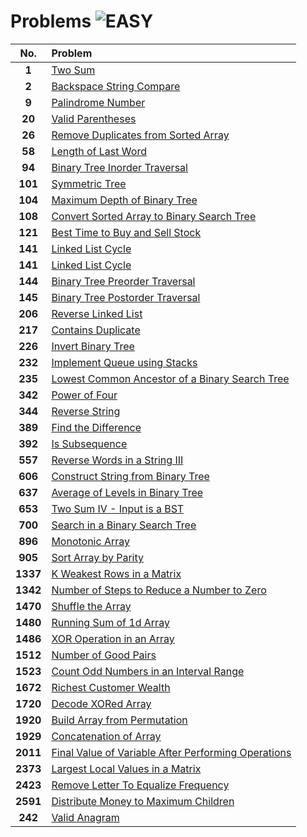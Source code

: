 # Problems ![EASY](https://img.shields.io/badge/-EASY-40c040?style=for-the-badge&logo=LeetCode&logoColor=white)

| **No.**  | **Problem**                                                                                                                     |
| :------: | :------------------------------------------------------------------------------------------------------------------------------ |
|  **1**   | [Two Sum](1.%20Two%20Sum/)                                                                                                      |
|  **2**   | [Backspace String Compare](2.%20Backspace%20String%20Compare/)                                                                                                      |
|  **9**   | [Palindrome Number](9.%20Palindrome%20Number/)                                                                                  |
|  **20**  | [Valid Parentheses](20.%20Valid%20Parentheses/)                                                                                 |
|  **26**  | [Remove Duplicates from Sorted Array](26.%20Remove%20Duplicates%20from%20Sorted%20Array/)                                       |
|  **58**  | [Length of Last Word](58.%20Length%20of%20Last%20Word/)                                                                         |
|  **94**  | [Binary Tree Inorder Traversal](94.%20Binary%20Tree%20Inorder%20Traversal/)                                                     |
| **101**  | [Symmetric Tree](101.%20Symmetric%20Tree/)                                                                                      |
| **104**  | [Maximum Depth of Binary Tree](104.%20Maximum%20Depth%20of%20Binary%20Tree/)                                                    |
| **108**  | [Convert Sorted Array to Binary Search Tree](108.%20Convert%20Sorted%20Array%20to%20Binary%20Search%20Tree/)                    |
| **121**  | [Best Time to Buy and Sell Stock](121.%20Best%20Time%20to%20buy%20and%20sell%20stock)                                           |
| **141**  | [Linked List Cycle](141.%20Linked%20List%20Cycle/)                                                                              |
| **141**  | [Linked List Cycle](141.Linked%20List%20Cycle/)                                                                                 |
| **144**  | [Binary Tree Preorder Traversal](144.%20Binary%20Tree%20Preorder%20Traversal/)                                                  |
| **145**  | [Binary Tree Postorder Traversal](145.%20Binary%20Tree%20Postorder%20Traversal/)                                                |
| **206**  | [Reverse Linked List](206.%20Reverse%20Linked%20List/)                                                                          |
| **217**  | [Contains Duplicate](217.%20Contains%20Duplicate/)                                                                              |
| **226**  | [Invert Binary Tree](226.%20Invert%20Binary%20Tree/)                                                                            |
| **232**  | [Implement Queue using Stacks](232.%20Implement%20Queue%20using%20Stacks/)                                                      |
| **235**  | [Lowest Common Ancestor of a Binary Search Tree](235.%20Lowest%20Common%20Ancestor%20of%20a%20Binary%20Search%20Tree/)          |
| **342**  | [Power of Four](342.%20Power%20of%20Four/)                                                                                      |
| **344**  | [Reverse String](344.%20Reverse%20String/)                                                                                      |
| **389**  | [Find the Difference](389.%20Find%20the%20Difference/)                                                                          |
| **392**  | [Is Subsequence](392.%20Is%20Subsequence/)                                                                                      |
| **557**  | [Reverse Words in a String III](557.%20Reverse%20Words%20in%20a%20String%20III/)                                                |
| **606**  | [Construct String from Binary Tree](606.%20Construct%20String%20from%20Binary%20Tree/)                                          |
| **637**  | [Average of Levels in Binary Tree](637.%20Average%20of%20Levels%20in%20Binary%20Tree/)                                          |
| **653**  | [Two Sum IV - Input is a BST](653.%20Two%20Sum%20IV%20-%20Input%20is%20a%20BST/)                                                |
| **700**  | [Search in a Binary Search Tree](700.%20Search%20in%20a%20Binary%20Search%20Tree/)                                              |
| **896**  | [Monotonic Array](896.%20Monotonic%20Array/)                                                                                    |
| **905**  | [Sort Array by Parity](905.%20Sort%20Array%20by%20Parity/)                                                                      |
| **1337** | [K Weakest Rows in a Matrix](1337.%20K%20Weakest%20Rows%20in%20a%20Matrix/)                                                     |
| **1342** | [Number of Steps to Reduce a Number to Zero](1342.%20Number%20of%20Steps%20to%20Reduce%20a%20Number%20to%20Zero/)               |
| **1470** | [Shuffle the Array](1470.%20Shuffle%20the%20Array/)                                                                             |
| **1480** | [Running Sum of 1d Array](1480.%20Running%20Sum%20of%201d%20Array/)                                                             |
| **1486** | [XOR Operation in an Array](1486.%20XOR%20Operation%20in%20an%20Array/)                                                         |
| **1512** | [Number of Good Pairs](1512.%20Number%20of%20Good%20Pairs/)                                                                     |
| **1523** | [Count Odd Numbers in an Interval Range](1523.%20Count%20Odd%20Numbers%20in%20an%20Interval%20Range/)                           |
| **1672** | [Richest Customer Wealth](1672.%20Richest%20Customer%20Wealth/)                                                                 |
| **1720** | [Decode XORed Array](1720.%20Decode%20XORed%20Array/)                                                                           |
| **1920** | [Build Array from Permutation](1920.%20Build%20Array%20from%20Permutation/)                                                     |
| **1929** | [Concatenation of Array](1929.%20Concatenation%20of%20Array/)                                                                   |
| **2011** | [Final Value of Variable After Performing Operations](2011.%20Final%20Value%20of%20Variable%20After%20Performing%20Operations/) |
| **2373** | [Largest Local Values in a Matrix](2373.%20Largest%20Local%20Values%20in%20a%20Matrix/)                                         |
| **2423** | [Remove Letter To Equalize Frequency](2423.%20Remove%20Letter%20To%20Equalize%20Frequency/)                                     |
| **2591** | [Distribute Money to Maximum Children](2591.%20Distribute%20Money%20to%20Maximum%20Children/)                                   |
| **242**  | [Valid Anagram](242.%20Valid%20Anagram/)                                                                                        |
